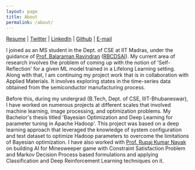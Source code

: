 ```yaml
---
layout: page
title: About
permalink: /about/
---
```


 [Resume](https://goo.gl/CwL1xK) 
 | [Twitter](https://twitter.com/pranshumalviya8)
| [LinkedIn](https://www.linkedin.com/in/pranshumalviya2)
| [Github](https://github.com/pranshu28)
| [E-mail](mailto:pranshumalviya2@gmail.com)

I joined as an MS student in the Dept. of CSE at IIT Madras, under the guidance of [Prof. Balaraman Ravindran](http://www.cse.iitm.ac.in/~ravi/) ([RBCDSAI](https://rbc-dsai.iitm.ac.in/)). My current area of research involves the problem of coming up with the notion of 'Self-Reflection' for a given ML model trained in a Lifelong Learning setting. Along with that, I am continuing my project work that is in collaboration with Applied Materials. It involves exploring states in the time-series data obtained from the semiconductor manufacturing process.
 
Before this, during my undergrad (B.Tech, Dept. of CSE, IIIT-Bhubaneswar), I have worked on numerous projects at different scales that involved machine learning, image processing, and optimization problems. My Bachelor's thesis titled 'Bayesian Optimization and Deep Learning for parameter tuning in Apache Hadoop'. This project was based on a deep learning approach that leveraged the knowledge of system configuration and test dataset to optimize Hadoop parameters to overcome the limitations of Bayesian optimization. I have also worked with [Prof. Rupaj Kumar Nayak](https://sites.google.com/a/iiit-bh.ac.in/r-k-nayak/) on building AI for Minesweeper game with Constraint Satisfaction Problem and Markov Decision Process based formulations and applying Classification and Deep Reinforcement Learning techniques on it. 
